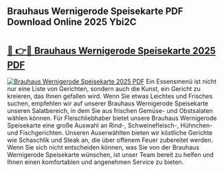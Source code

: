 ## Brauhaus Wernigerode Speisekarte PDF Download Online 2025 Ybi2C

# <h2><a href="http://gccl59.nevu.top/?p=Brauhaus+Wernigerode+Speisekarte">🔗 👉🔴 Brauhaus Wernigerode Speisekarte 2025 PDF</a></h2>

[![Brauhaus Wernigerode Speisekarte 2025 PDF](https://i.imgur.com/dBaPXMq.png)](http://gccl59.nevu.top/?p=Brauhaus+Wernigerode+Speisekarte)
Ein Essensmenü ist nicht nur eine Liste von Gerichten, sondern auch die Kunst, ein Gericht zu kreieren, das Ihnen gefallen wird. Wenn Sie etwas Leichtes und Frisches suchen, empfehlen wir auf unserer Brauhaus Wernigerode Speisekarte unseren Salatbereich, in dem Sie aus frischen Gemüse- und Obstsalaten wählen können. Für Fleischliebhaber bietet unsere Brauhaus Wernigerode Speisekarte eine große Auswahl an Rind-, Schweinefleisch-, Hühnchen- und Fischgerichten. Unseren Auserwählten bieten wir köstliche Gerichte wie Schaschlik und Steak an, die über offenem Feuer zubereitet werden. Wenn Sie sich nicht entscheiden können, was Sie von der Brauhaus Wernigerode Speisekarte wünschen, ist unser Team bereit zu helfen und Ihnen einen komfortablen und angenehmen Service zu bieten.
